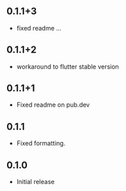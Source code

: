 ## 0.1.1+3

* fixed readme ...

## 0.1.1+2

* workaround to flutter stable version
  
## 0.1.1+1

* Fixed readme on pub.dev

## 0.1.1 

* Fixed formatting.


## 0.1.0 

* Initial release
